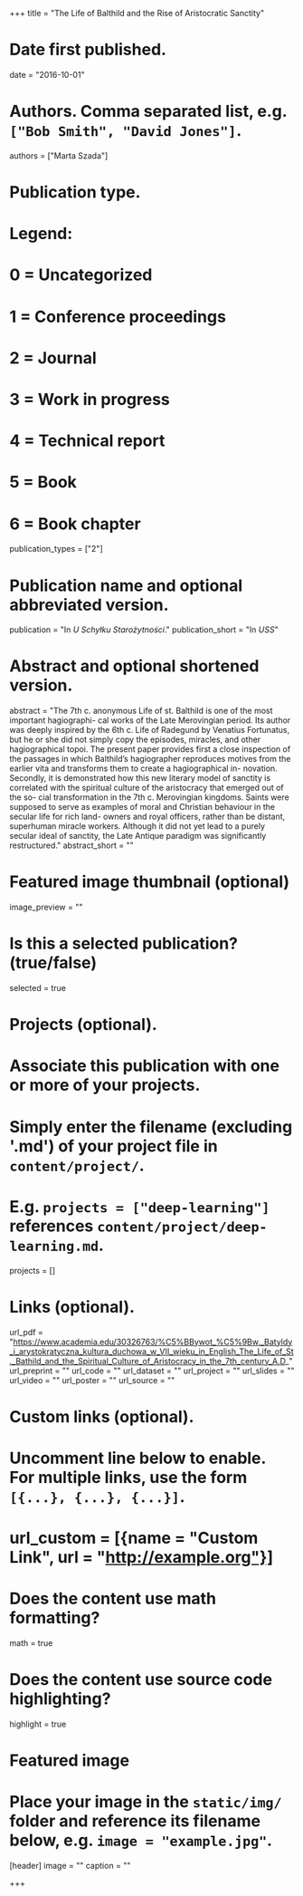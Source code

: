 +++
title = "The Life of Balthild and the Rise of Aristocratic Sanctity"

# Date first published.
date = "2016-10-01"

# Authors. Comma separated list, e.g. `["Bob Smith", "David Jones"]`.
authors = ["Marta Szada"]

# Publication type.
# Legend:
# 0 = Uncategorized
# 1 = Conference proceedings
# 2 = Journal
# 3 = Work in progress
# 4 = Technical report
# 5 = Book
# 6 = Book chapter
publication_types = ["2"]

# Publication name and optional abbreviated version.
publication = "In *U Schyłku Starożytności*."
publication_short = "In *USS*"

# Abstract and optional shortened version.
abstract = "The 7th c. anonymous Life of st. Balthild is one of the most important hagiographi- cal works of the Late Merovingian period. Its author was deeply inspired by the 6th c. Life of Radegund by Venatius Fortunatus, but he or she did not simply copy the episodes, miracles, and other hagiographical topoi. The present paper provides first a close inspection of the passages in which Balthild’s hagiographer reproduces motives from the earlier vita and transforms them to create a hagiographical in- novation. Secondly, it is demonstrated how this new literary model of sanctity is correlated with the spiritual culture of the aristocracy that emerged out of the so- cial transformation in the 7th c. Merovingian kingdoms. Saints were supposed to serve as examples of moral and Christian behaviour in the secular life for rich land- owners and royal officers, rather than be distant, superhuman miracle workers. Although it did not yet lead to a purely secular ideal of sanctity, the Late Antique paradigm was significantly restructured." 
abstract_short = ""

# Featured image thumbnail (optional)
image_preview = ""

# Is this a selected publication? (true/false)
selected = true

# Projects (optional).
#   Associate this publication with one or more of your projects.
#   Simply enter the filename (excluding '.md') of your project file in `content/project/`.
#   E.g. `projects = ["deep-learning"]` references `content/project/deep-learning.md`.
projects = []

# Links (optional).
url_pdf = "https://www.academia.edu/30326763/%C5%BBywot_%C5%9Bw._Batyldy_i_arystokratyczna_kultura_duchowa_w_VII_wieku_in_English_The_Life_of_St._Bathild_and_the_Spiritual_Culture_of_Aristocracy_in_the_7th_century_A.D_"
url_preprint = ""
url_code = ""
url_dataset = ""
url_project = ""
url_slides = ""
url_video = ""
url_poster = ""
url_source = ""

# Custom links (optional).
#   Uncomment line below to enable. For multiple links, use the form `[{...}, {...}, {...}]`.
# url_custom = [{name = "Custom Link", url = "http://example.org"}]

# Does the content use math formatting?
math = true

# Does the content use source code highlighting?
highlight = true

# Featured image
# Place your image in the `static/img/` folder and reference its filename below, e.g. `image = "example.jpg"`.
[header]
image = ""
caption = ""

+++
